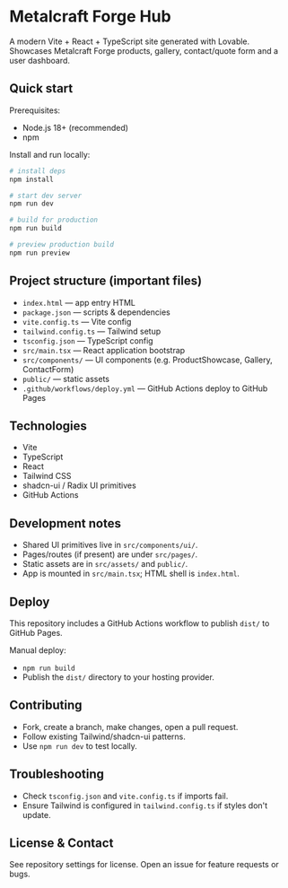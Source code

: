 # Metalcraft Forge Hub

A modern Vite + React + TypeScript site generated with Lovable. Showcases Metalcraft Forge products, gallery, contact/quote form and a user dashboard.

## Quick start

Prerequisites:
- Node.js 18+ (recommended)
- npm

Install and run locally:

```sh
# install deps
npm install

# start dev server
npm run dev

# build for production
npm run build

# preview production build
npm run preview
```

## Project structure (important files)

- `index.html` — app entry HTML
- `package.json` — scripts & dependencies
- `vite.config.ts` — Vite config
- `tailwind.config.ts` — Tailwind setup
- `tsconfig.json` — TypeScript config
- `src/main.tsx` — React application bootstrap
- `src/components/` — UI components (e.g. ProductShowcase, Gallery, ContactForm)
- `public/` — static assets
- `.github/workflows/deploy.yml` — GitHub Actions deploy to GitHub Pages

## Technologies

- Vite
- TypeScript
- React
- Tailwind CSS
- shadcn-ui / Radix UI primitives
- GitHub Actions

## Development notes

- Shared UI primitives live in `src/components/ui/`.
- Pages/routes (if present) are under `src/pages/`.
- Static assets are in `src/assets/` and `public/`.
- App is mounted in `src/main.tsx`; HTML shell is `index.html`.

## Deploy

This repository includes a GitHub Actions workflow to publish `dist/` to GitHub Pages.

Manual deploy:
- `npm run build`
- Publish the `dist/` directory to your hosting provider.

## Contributing

- Fork, create a branch, make changes, open a pull request.
- Follow existing Tailwind/shadcn-ui patterns.
- Use `npm run dev` to test locally.

## Troubleshooting

- Check `tsconfig.json` and `vite.config.ts` if imports fail.
- Ensure Tailwind is configured in `tailwind.config.ts` if styles don't update.

## License & Contact

See repository settings for license. Open an issue for feature requests or bugs.